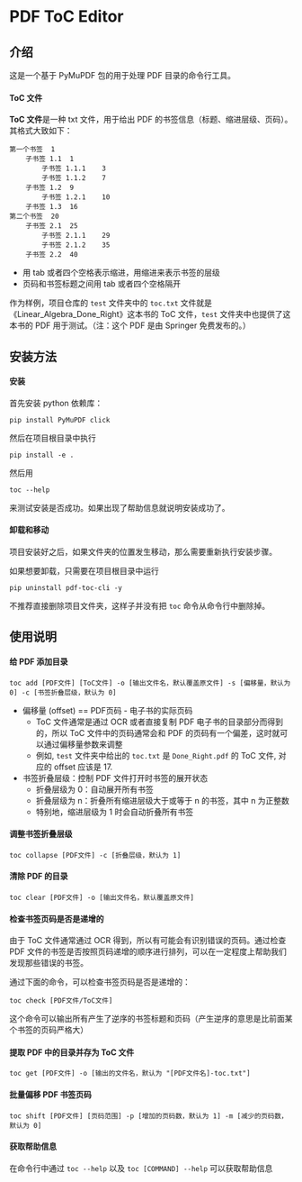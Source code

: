 # PDF ToC Editor

## 介绍

这是一个基于 PyMuPDF 包的用于处理 PDF 目录的命令行工具。

#### ToC 文件

**ToC 文件**是一种 txt 文件，用于给出 PDF 的书签信息（标题、缩进层级、页码）。其格式大致如下：
```
第一个书签  1
    子书签 1.1  1
        子书签 1.1.1    3
        子书签 1.1.2    7
    子书签 1.2  9
        子书签 1.2.1    10
    子书签 1.3  16
第二个书签  20
    子书签 2.1  25
        子书签 2.1.1    29
        子书签 2.1.2    35
    子书签 2.2  40
```
- 用 tab 或者四个空格表示缩进，用缩进来表示书签的层级
- 页码和书签标题之间用 tab 或者四个空格隔开

作为样例，项目仓库的 `test` 文件夹中的 `toc.txt` 文件就是《Linear_Algebra_Done_Right》这本书的 ToC 文件，`test` 文件夹中也提供了这本书的 PDF 用于测试。（注：这个 PDF 是由 Springer 免费发布的。）

## 安装方法

#### 安装

首先安装 python 依赖库：
```
pip install PyMuPDF click
```

然后在项目根目录中执行
```
pip install -e .
```

然后用
```
toc --help
```
来测试安装是否成功。如果出现了帮助信息就说明安装成功了。

#### 卸载和移动

项目安装好之后，如果文件夹的位置发生移动，那么需要重新执行安装步骤。

如果想要卸载，只需要在项目根目录中运行
```
pip uninstall pdf-toc-cli -y
```
不推荐直接删除项目文件夹，这样子并没有把 `toc` 命令从命令行中删除掉。

## 使用说明

#### 给 PDF 添加目录

```
toc add [PDF文件] [ToC文件] -o [输出文件名，默认覆盖原文件] -s [偏移量，默认为 0] -c [书签折叠层级，默认为 0]
```

- 偏移量 (offset) == PDF页码 - 电子书的实际页码
    - ToC 文件通常是通过 OCR 或者直接复制 PDF 电子书的目录部分而得到的，所以 ToC 文件中的页码通常会和 PDF 的页码有一个偏差，这时就可以通过偏移量参数来调整
    - 例如, `test` 文件夹中给出的 `toc.txt` 是 `Done_Right.pdf` 的 ToC 文件, 对应的 offset 应该是 17.
- 书签折叠层级：控制 PDF 文件打开时书签的展开状态
    - 折叠层级为 0：自动展开所有书签
    - 折叠层级为 n：折叠所有缩进层级大于或等于 n 的书签，其中 n 为正整数
    - 特别地，缩进层级为 1 时会自动折叠所有书签

#### 调整书签折叠层级

```
toc collapse [PDF文件] -c [折叠层级，默认为 1]
```

#### 清除 PDF 的目录

```
toc clear [PDF文件] -o [输出文件名，默认覆盖原文件]
```

#### 检查书签页码是否是递增的

由于 ToC 文件通常通过 OCR 得到，所以有可能会有识别错误的页码。通过检查 PDF 文件的书签是否按照页码递增的顺序进行排列，可以在一定程度上帮助我们发现那些错误的书签。

通过下面的命令，可以检查书签页码是否是递增的：

```
toc check [PDF文件/ToC文件]
```

这个命令可以输出所有产生了逆序的书签标题和页码（产生逆序的意思是比前面某个书签的页码严格大）

#### 提取 PDF 中的目录并存为 ToC 文件

```
toc get [PDF文件] -o [输出的文件名，默认为 "[PDF文件名]-toc.txt"]
```

#### 批量偏移 PDF 书签页码

```
toc shift [PDF文件] [页码范围] -p [增加的页码数，默认为 1] -m [减少的页码数，默认为 0]
```

#### 获取帮助信息

在命令行中通过 `toc --help` 以及 `toc [COMMAND] --help` 可以获取帮助信息
